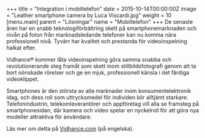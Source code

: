 +++
title = "Integration i mobiltelefon"
date = 2015-10-14T00:00:00Z
image = "Leather smartphone camera by Luca Viscardi.jpg"
weight = 10
[menu.main]
parent = "Lösningar"
name = "Mobiltelefon"
+++
De senaste åren har en snabb teknologiförbättring skett på smartphonemarknaden och nivån på foton från marknadsledande telefoner kan nu komma nära professionell nivå. Tyvärr har kvalitet och prestanda för videoinspelning halkat efter.

Vidhance® kommer låta videoinspelning göra samma snabba och revolutionerande steg framåt som skett inom stillbildsfotografi genom att ta bort oönskade rörelser och ge en mjuk, professionell känsla i det färdiga videoklippet.
<!--more-->
Smartphones är den största av alla marknader inom konsumentelektronik idag, och dess roll som uttrycksmedel för individen blir alltjämt starkare. Telefonindustrin, telekomleverantörer och appföretag vill alla se framsteg på smartphonesidan, där kamera och video spelar en nyckelroll för att göra nya modeller attraktiva för användare.

Läs mer om detta på [Vidhance.com](http://vidhance.com/solutions/phone) (på engelska).
